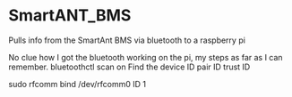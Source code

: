 # SmartANT_BMS
Pulls info from the SmartAnt BMS via bluetooth to a raspberry pi


No clue how I got the bluetooth working on the pi, my steps as far as I can remember.
bluetoothctl
scan on
Find the device ID
pair ID
trust ID

sudo rfcomm bind /dev/rfcomm0 ID 1
